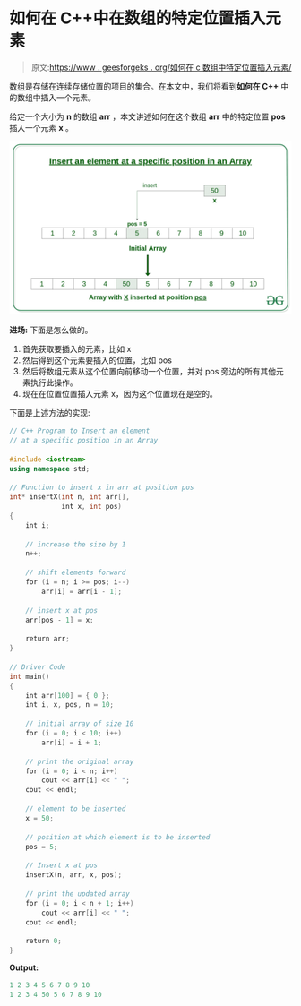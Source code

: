 # 如何在 C++中在数组的特定位置插入元素

> 原文:[https://www . geesforgeks . org/如何在 c 数组中特定位置插入元素/](https://www.geeksforgeeks.org/how-to-insert-an-element-at-a-specific-position-in-an-array-in-c/)

[数组](https://www.geeksforgeeks.org/arrays-in-c-cpp/)是存储在连续存储位置的项目的集合。在本文中，我们将看到**如何在 C++** 中的数组中插入一个元素。

给定一个大小为 **n** 的数组 **arr** ，本文讲述如何在这个数组 **arr** 中的特定位置 **pos** 插入一个元素 **x** 。

[![](img/96c65e14b397a32228f59f7a0ba21bd4.png)](https://media.geeksforgeeks.org/wp-content/uploads/20190826133603/Insert-an-element-at-a-specific-position-in-an-Array.jpg)

**进场:**
下面是怎么做的。

1.  首先获取要插入的元素，比如 x
2.  然后得到这个元素要插入的位置，比如 pos
3.  然后将数组元素从这个位置向前移动一个位置，并对 pos 旁边的所有其他元素执行此操作。
4.  现在在位置位置插入元素 x，因为这个位置现在是空的。

下面是上述方法的实现:

```cpp
// C++ Program to Insert an element
// at a specific position in an Array

#include <iostream>
using namespace std;

// Function to insert x in arr at position pos
int* insertX(int n, int arr[],
             int x, int pos)
{
    int i;

    // increase the size by 1
    n++;

    // shift elements forward
    for (i = n; i >= pos; i--)
        arr[i] = arr[i - 1];

    // insert x at pos
    arr[pos - 1] = x;

    return arr;
}

// Driver Code
int main()
{
    int arr[100] = { 0 };
    int i, x, pos, n = 10;

    // initial array of size 10
    for (i = 0; i < 10; i++)
        arr[i] = i + 1;

    // print the original array
    for (i = 0; i < n; i++)
        cout << arr[i] << " ";
    cout << endl;

    // element to be inserted
    x = 50;

    // position at which element is to be inserted
    pos = 5;

    // Insert x at pos
    insertX(n, arr, x, pos);

    // print the updated array
    for (i = 0; i < n + 1; i++)
        cout << arr[i] << " ";
    cout << endl;

    return 0;
}
```

**Output:**

```cpp
1 2 3 4 5 6 7 8 9 10 
1 2 3 4 50 5 6 7 8 9 10

```